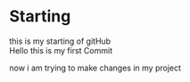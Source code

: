# Starting
this is my starting of gitHub
<br>
Hello this is my first Commit
<br>

now i am trying to make changes in my project